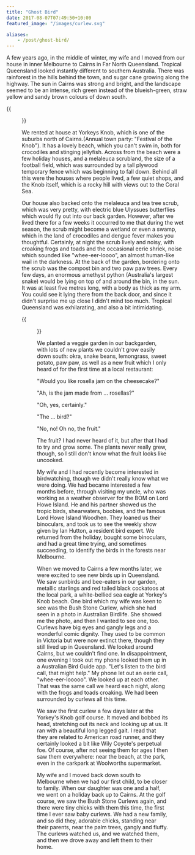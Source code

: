```yaml
---
title: "Ghost Bird"
date: 2017-08-07T07:49:50+10:00
featured_image: "/images/curlew.svg"

aliases:
    - /post/ghost-bird/
---
```


A few years ago, in the middle of winter, my wife and I moved from our house in inner Melbourne to Cairns in Far North Queensland.  Tropical Queensland looked instantly different to southern Australia. There was rainforest in the hills behind the town, and sugar cane growing along the highway. The sun in Cairns was strong and bright, and the landscape seemed to be an intense, rich green instead of the blueish-green, straw yellow and sandy brown colours of down south.

{{<figure src="/images/curlew.svg" >}}

We rented at house at Yorkeys Knob, which is one of the suburbs north of Cairns.(Annual town party: "Festival of the Knob"). It has a lovely beach, which you can't swim in, both for crocodiles and stinging jellyfish. Across from the beach were a few holiday houses, and a melaleuca scrubland, the size of a football field, which was surrounded by a tall plywood temporary fence which was beginning to fall down. Behind all this were the houses where people lived, a few quiet shops, and the Knob itself, which is a rocky hill with views out to the Coral Sea.

Our house also backed onto the melaleuca and tea tree scrub, which was very pretty, with electric blue Ulyssues butterflies which would fly out into our back garden. However, after we lived there for a few weeks it occurred to me that during the wet season, the scrub might become a wetland or even a swamp, which in the land of crocodiles and dengue fever makes you thoughtful. Certainly, at night the scrub lively and noisy, with croaking frogs and toads and the occasional eerie shriek, noise which sounded like "whee-eer-loooo", an almost human-like wail in the darkness. At the back of the garden, bordering onto the scrub was the compost bin and two paw paw trees. Every few days, an enormous amethyst python (Australia's largest snake) would be lying on top of and around the bin, in the sun. It was at least five metres long, with a body as thick as my arm. You could see it lying there from the back door, and since it didn't surprise me up close I didn't mind too much. Tropical Queensland was exhilarating, and also a bit intimidating.

{{<figure src="/images/snake.svg" >}}

We planted a veggie garden in our backgarden, with lots of new plants we couldn't grow easily down south: okra, snake beans, lemongrass, sweet potato, paw paw, as well as a new fruit which I only heard of for the first time at a local restaurant:

  "Would you like rosella jam on the cheesecake?"

  "Ah, is the jam made from ... rosellas?"

  "Oh, yes, certainly."

  "The ... bird?"

  "No, no! Oh no, the fruit."


The fruit? I had never heard of it, but after that I had to try and grow some. The plants never really grew, though, so I still don't know what the fruit looks like uncooked.

My wife and I had recently become interested in birdwatching, though we didn't really know what we were doing. We had became interested a few months before, through visiting my uncle, who was working as a weather observer for the BOM on Lord Howe Island. He and his partner showed us the tropic birds, shearwaters, boobies, and the famous Lord Howe Island Woodhen. They loaned us their binoculars, and took us to see the weekly show given by Ian Hutton, a resident bird expert. We returned from the holiday, bought some binoculars, and had a great time trying, and sometimes succeeding, to identify the birds in the forests near Melbourne.

When we moved to Cairns a few months later, we were excited to see new birds up in Queensland. We saw sunbirds and bee-eaters in our garden, metallic starlings and red tailed black cockatoos at the local park, a white-bellied sea eagle at Yorkey's Knob beach. One bird which my wife was keen to see was the Bush Stone Curlew, which she had seen in a photo in Australian Birdlife. She showed me the photo, and then I wanted to see one, too. Curlews have big eyes and gangly legs and a wonderful comic dignity. They used to be common in Victoria but were now extinct there, though they still lived up in Queensland. We looked around Cairns, but we couldn't find one. In disappointment, one evening I took out my phone looked them up in a Australian Bird Guide app. "Let's listen to the bird call, that might help." My phone let out an eerie call, "whee-eer-looooo". We looked up at each other. That was the same call we heard each night, along with the frogs and toads croaking. We had been surrounded by curlews all this time.

We saw the first curlew a few days later at the Yorkey's Knob golf course. It moved and bobbed its head, stretching out its neck and looking up at us. It ran with a beautiful long legged gait. I read that they are related to American road runner, and they certainly looked a bit like Wily Coyote's perpetual foe. Of course, after not seeing them for ages I then saw them everywhere: near the beach, at the park, even in the carkpark at Woolworths supermarket.

My wife and I moved back down south to Melbourne when we had our first child, to be closer to family. When our daughter was one and a half, we went on a holiday back up to Cairns. At the golf course, we saw the Bush Stone Curlews again, and there were tiny chicks with them this time, the first time I ever saw baby curlews. We had a new family, and so did they, adorable chicks, standing near their parents, near the palm trees, gangly and fluffy. The curlews watched us, and we watched them, and then we drove away and left them to their home.


